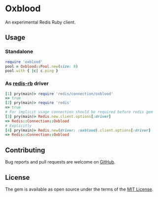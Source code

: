 # Oxblood

An experimental Redis Ruby client.

## Usage

### Standalone

```ruby
require 'oxblood'
pool = Oxblood::Pool.new(size: 8)
pool.with { |c| c.ping }
```

### As [redis-rb](https://github.com/redis/redis-rb) driver

```ruby
[1] pry(main)> require 'redis/connection/oxblood'
=> true
[2] pry(main)> require 'redis'
=> true
# For implicit usage connection should be required before redis gem
[3] pry(main)> Redis.new.client.options[:driver]
=> Redis::Connection::Oxblood
# Explicitly
[4] pry(main)> Redis.new(driver: :oxblood).client.options[:driver]
=> Redis::Connection::Oxblood
```


## Contributing

Bug reports and pull requests are welcome on [GitHub](https://github.com/etehtsea/oxblood).


## License

The gem is available as open source under the terms of the [MIT License](http://opensource.org/licenses/MIT).
